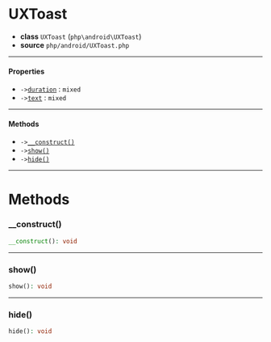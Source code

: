 # UXToast

- **class** `UXToast` (`php\android\UXToast`)
- **source** `php/android/UXToast.php`

---

#### Properties

- `->`[`duration`](#prop-duration) : `mixed`
- `->`[`text`](#prop-text) : `mixed`

---

#### Methods

- `->`[`__construct()`](#method-__construct)
- `->`[`show()`](#method-show)
- `->`[`hide()`](#method-hide)

---
# Methods

<a name="method-__construct"></a>

### __construct()
```php
__construct(): void
```

---

<a name="method-show"></a>

### show()
```php
show(): void
```

---

<a name="method-hide"></a>

### hide()
```php
hide(): void
```